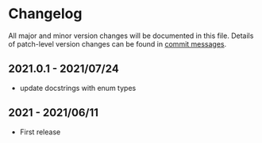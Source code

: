 # Changelog

All major and minor version changes will be documented in this file. Details of
patch-level version changes can be found in [commit messages](../../commits/master).

## 2021.0.1 - 2021/07/24

- update docstrings with enum types

## 2021 - 2021/06/11

- First release
